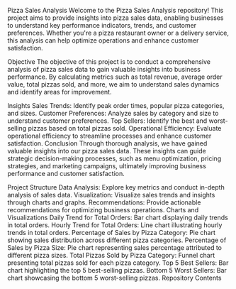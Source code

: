 Pizza Sales Analysis
Welcome to the Pizza Sales Analysis repository! This project aims to provide insights into pizza sales data, enabling businesses to understand key performance indicators, trends, and customer preferences. Whether you're a pizza restaurant owner or a delivery service, this analysis can help optimize operations and enhance customer satisfaction.

Objective
The objective of this project is to conduct a comprehensive analysis of pizza sales data to gain valuable insights into business performance. By calculating metrics such as total revenue, average order value, total pizzas sold, and more, we aim to understand sales dynamics and identify areas for improvement.

Insights
Sales Trends: Identify peak order times, popular pizza categories, and sizes.
Customer Preferences: Analyze sales by category and size to understand customer preferences.
Top Sellers: Identify the best and worst-selling pizzas based on total pizzas sold.
Operational Efficiency: Evaluate operational efficiency to streamline processes and enhance customer satisfaction.
Conclusion
Through thorough analysis, we have gained valuable insights into our pizza sales data. These insights can guide strategic decision-making processes, such as menu optimization, pricing strategies, and marketing campaigns, ultimately improving business performance and customer satisfaction.

Project Structure
Data Analysis: Explore key metrics and conduct in-depth analysis of sales data.
Visualization: Visualize sales trends and insights through charts and graphs.
Recommendations: Provide actionable recommendations for optimizing business operations.
Charts and Visualizations
Daily Trend for Total Orders: Bar chart displaying daily trends in total orders.
Hourly Trend for Total Orders: Line chart illustrating hourly trends in total orders.
Percentage of Sales by Pizza Category: Pie chart showing sales distribution across different pizza categories.
Percentage of Sales by Pizza Size: Pie chart representing sales percentage attributed to different pizza sizes.
Total Pizzas Sold by Pizza Category: Funnel chart presenting total pizzas sold for each pizza category.
Top 5 Best Sellers: Bar chart highlighting the top 5 best-selling pizzas.
Bottom 5 Worst Sellers: Bar chart showcasing the bottom 5 worst-selling pizzas.
Repository Contents
